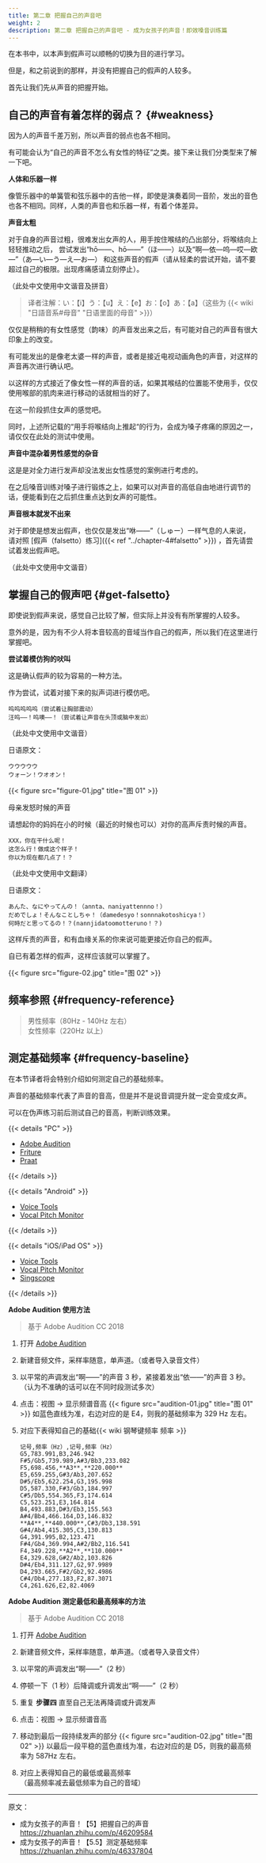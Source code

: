 ```yaml
---
title: 第二章 把握自己的声音吧
weight: 2
description: 第二章 把握自己的声音吧 - 成为女孩子的声音！即效嗓音训练篇
---
```


在本书中，以本声到假声可以顺畅的切换为目的进行学习。

但是，和之前说到的那样，并没有把握自己的假声的人较多。

首先让我们先从声音的把握开始。

## 自己的声音有着怎样的弱点？ {#weakness}

因为人的声音千差万别，所以声音的弱点也各不相同。

有可能会认为“自己的声音不怎么有女性的特征”之类。接下来让我们分类型来了解一下吧。

**人体和乐器一样**

像管乐器中的单簧管和弦乐器中的吉他一样，即使是演奏着同一音阶，发出的音色也各不相同。同样，人类的声音也和乐器一样，有着个体差异。

**声音太粗**

对于自身的声音过粗，很难发出女声的人，用手按住喉结的凸出部分，将喉结向上轻轻推动之后，
尝试发出“hō——、hō——”（ほ——）以及“啊—依—呜—哎—欧—”（あ—い—う—え—お—）
和这些声音的假声（请从轻柔的尝试开始，请不要超过自己的极限。出现疼痛感请立刻停止）。

（此处中文使用中文谐音及拼音）

> 译者注解：い：【i】う：【u】え：【e】お：【o】あ：【a】（这些为 {{< wiki "日語音系#母音" "日语里面的母音" >}}）

仅仅是稍稍的有女性感觉（韵味）的声音发出来之后，有可能对自己的声音有很大印象上的改变。

有可能发出的是像老太婆一样的声音，或者是接近电视动画角色的声音，对这样的声音再次进行确认吧。

以这样的方式接近了像女性一样的声音的话，如果其喉结的位置能不使用手，仅仅使用喉部的肌肉来进行移动的话就相当的好了。

在这一阶段抓住女声的感觉吧。

同时，上述所记载的“用手将喉结向上推起“的行为，会成为嗓子疼痛的原因之一，请仅仅在此处的测试中使用。

**声音中混杂着男性感觉的杂音**

这是是对全力进行发声却没法发出女性感觉的案例进行考虑的。

在之后嗓音训练对嗓子进行锻炼之上，如果可以对声音的高低自由地进行调节的话，便能看到在之后抓住重点达到女声的可能性。

**声音根本就发不出来**

对于即使是想发出假声，也仅仅是发出“咻——”（しゅー）一样气息的人来说，
请对照 [假声（falsetto）练习]({{< ref "../chapter-4#falsetto" >}}) ，首先请尝试着发出假声吧。

（此处中文使用中文谐音）

## 掌握自己的假声吧 {#get-falsetto}

即使说到假声来说，感觉自己比较了解，但实际上并没有有所掌握的人较多。

意外的是，因为有不少人将本音较高的音域当作自己的假声，所以我们在这里进行掌握吧。

**尝试着模仿狗的吠叫**

这是确认假声的较为容易的一种方法。

作为尝试，试着对接下来的拟声词进行模仿吧。

```quote
呜呜呜呜呜（尝试着让胸部震动）
汪呜——！呜噢——！（尝试着让声音在头顶或脑中发出）
```

（此处中文使用中文谐音）

日语原文：

```quote
ウウウウウ
ウォーン！ウオオン！
```

{{< figure src="figure-01.jpg" title="图 01" >}}

母亲发怒时候的声音

请想起你的妈妈在小的时候（最近的时候也可以）对你的高声斥责时候的声音。

```quote
XXX，你在干什么呢！
这怎么行！做成这个样子！
你以为现在都几点了！？
```

（此处中文使用中文翻译）

日语原文：

```quote
あんた、なにやってんの！（annta、naniyattennno！）
だめでしょ！そんなことしちゃ！（damedesyo！sonnnakotoshicya！）
何時だと思ってるの！？(nannjidatoomotteruno！？)
```

这样斥责的声音，和有血缘关系的你来说可能更接近你自己的假声。

自已有着怎样的假声，这样应该就可以掌握了。

{{< figure src="figure-02.jpg" title="图 02" >}}

## 频率参照 {#frequency-reference}

> 男性频率（80Hz - 140Hz 左右）\
> 女性频率（220Hz 以上）

## 测定基础频率 {#frequency-baseline}

在本节译者将会特别介绍如何测定自己的基础频率。

声音的基础频率代表了声音的音高，但是并不是说音调提升就一定会变成女声。

可以在伪声练习前后测试自己的音高，判断训练效果。

{{< details "PC" >}}

- [Adobe Audition](https://www.adobe.com/products/audition.html)
- [Friture](https://friture.org)
- [Praat](https://www.fon.hum.uva.nl/praat)

{{< /details >}}

{{< details "Android" >}}

- [Voice Tools](https://play.google.com/store/apps/details?id=com.DevExtras.VoiceTools)
- [Vocal Pitch Monitor](https://play.google.com/store/apps/details?id=com.tadaoyamaoka.vocalpitchmonitor)

{{< /details >}}

{{< details "iOS/iPad OS" >}}

- [Voice Tools](https://apps.apple.com/app/id1447495900)
- [Vocal Pitch Monitor](https://apps.apple.com/app/id842218231)
- [Singscope](https://apps.apple.com/app/id944309175)

{{< /details >}}

**Adobe Audition 使用方法**

> 基于 Adobe Audition CC 2018

1. 打开 [Adobe Audition](https://www.adobe.com/products/audition.html)
1. 新建音频文件，采样率随意，单声道。（或者导入录音文件）
1. 以平常的声调发出“啊——”的声音 3 秒，紧接着发出“依——”的声音 3 秒。（认为不准确的话可以在不同时段测试多次）
1. 点击：视图 → 显示频谱音高
   {{< figure src="audition-01.jpg" title="图 01" >}}
   如蓝色直线为准，右边对应的是 E4，则我的基础频率为 329 Hz 左右。

1. 对应下表得知自己的基础{{< wiki 钢琴键频率 频率 >}}

   ```csv
   记号,频率（Hz）,记号,频率（Hz）
   G5,783.991,B3,246.942
   F#5/Gb5,739.989,A#3/Bb3,233.082
   F5,698.456,**A3**,**220.000**
   E5,659.255,G#3/Ab3,207.652
   D#5/Eb5,622.254,G3,195.998
   D5,587.330,F#3/Gb3,184.997
   C#5/Db5,554.365,F3,174.614
   C5,523.251,E3,164.814
   B4,493.883,D#3/Eb3,155.563
   A#4/Bb4,466.164,D3,146.832
   **A4**,**440.000**,C#3/Db3,138.591
   G#4/Ab4,415.305,C3,130.813
   G4,391.995,B2,123.471
   F#4/Gb4,369.994,A#2/Bb2,116.541
   F4,349.228,**A2**,**110.000**
   E4,329.628,G#2/Ab2,103.826
   D#4/Eb4,311.127,G2,97.9989
   D4,293.665,F#2/Gb2,92.4986
   C#4/Db4,277.183,F2,87.3071
   C4,261.626,E2,82.4069
   ```

**Adobe Audition 测定最低和最高频率的方法**

> 基于 Adobe Audition CC 2018

1. 打开 [Adobe Audition](https://www.adobe.com/products/audition.html)
1. 新建音频文件，采样率随意，单声道。（或者导入录音文件）
1. 以平常的声调发出“啊——”（2 秒）
1. 停顿一下（1 秒）后降调或升调发出“啊——”（2 秒）
1. 重复 **步骤四** 直至自己无法再降调或升调发声
1. 点击：视图 → 显示频谱音高
1. 移动到最后一段持续发声的部分
   {{< figure src="audition-02.jpg" title="图 02" >}}
   以最后一段平稳的蓝色直线为准，右边对应的是 D5，则我的最高频率为 587Hz 左右。

1. 对应上表得知自己的最低或最高频率\
   （最高频率减去最低频率为自己的音域）

---

原文：

- 成为女孩子的声音！【5】把握自己的声音\
  <https://zhuanlan.zhihu.com/p/46209584>
- 成为女孩子的声音！【5.5】测定基础频率\
  <https://zhuanlan.zhihu.com/p/46337804>

